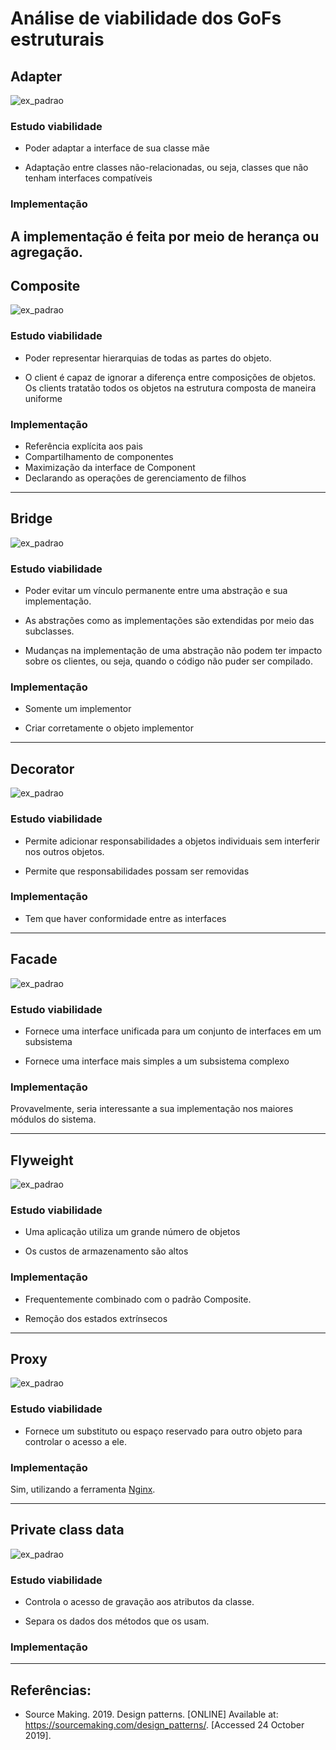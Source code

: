 # Análise de viabilidade dos GoFs estruturais

## Adapter
![ex_padrao](https://sourcemaking.com/files/v2/content/patterns/Adapter_1.png)


### Estudo viabilidade
- Poder adaptar a interface de sua classe mãe

- Adaptação entre classes não-relacionadas, ou seja, classes que não tenham interfaces compatíveis


### Implementação

A implementação é feita por meio de herança ou agregação.
---


## Composite
![ex_padrao](https://sourcemaking.com/files/v2/content/patterns/Composite.png)

### Estudo viabilidade
- Poder representar hierarquias de todas as partes do objeto.

- O client é capaz de ignorar a diferença entre composições de objetos. Os clients tratatão todos os objetos na estrutura composta de maneira uniforme

### Implementação

- Referência explícita aos pais
- Compartilhamento de componentes
- Maximização da interface de Component
- Declarando as operações de gerenciamento de filhos

---


## Bridge
![ex_padrao](https://sourcemaking.com/files/v2/content/patterns/Bridge__.png)

### Estudo viabilidade

- Poder evitar um vínculo permanente entre uma abstração e sua implementação.

- As abstrações como as implementações são extendidas por meio das subclasses.

- Mudanças na implementação de uma abstração não podem ter impacto sobre os clientes, ou seja, quando o código não puder ser compilado.

### Implementação

- Somente um implementor

- Criar corretamente o objeto implementor

---


## Decorator
![ex_padrao](https://sourcemaking.com/files/v2/content/patterns/Decorator_.png)

### Estudo viabilidade

- Permite adicionar responsabilidades a objetos individuais sem interferir nos outros objetos.

- Permite que responsabilidades possam ser removidas



### Implementação

- Tem que haver conformidade entre as interfaces



---


## Facade
![ex_padrao](https://sourcemaking.com/files/v2/content/patterns/Facade1.png)

### Estudo viabilidade

- Fornece uma interface unificada para um conjunto de interfaces em um subsistema

- Fornece uma interface mais simples a um subsistema complexo

### Implementação
Provavelmente, seria interessante a sua implementação nos maiores módulos do sistema.

---


## Flyweight
![ex_padrao](https://sourcemaking.com/files/v2/content/patterns/Flyweight_1.png)

### Estudo viabilidade

- Uma aplicação utiliza um grande número de objetos

- Os custos de armazenamento são altos
### Implementação

- Frequentemente combinado com o padrão Composite.

- Remoção dos estados extrínsecos

---


## Proxy
![ex_padrao](https://sourcemaking.com/files/v2/content/patterns/Proxy1.png)

### Estudo viabilidade

- Fornece um substituto ou espaço reservado para outro objeto para controlar o acesso a ele.

### Implementação
Sim, utilizando a ferramenta [Nginx](https://docs.nginx.com/nginx/).

---


## Private class data
![ex_padrao](https://sourcemaking.com/files/v2/content/patterns/Private_Data_class1.png)

### Estudo viabilidade

- Controla o acesso de gravação aos atributos da classe.

- Separa os dados dos métodos que os usam.

### Implementação




---

## Referências:
- Source Making. 2019. Design patterns. [ONLINE] Available at: https://sourcemaking.com/design_patterns/. [Accessed 24 October 2019].
